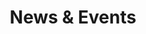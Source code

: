 ---
title: "News & Events"
draft: false
# page title background image
bg_image: "images/backgrounds/page-title.jpg"
# meta description
description : "News and events at our department."
---